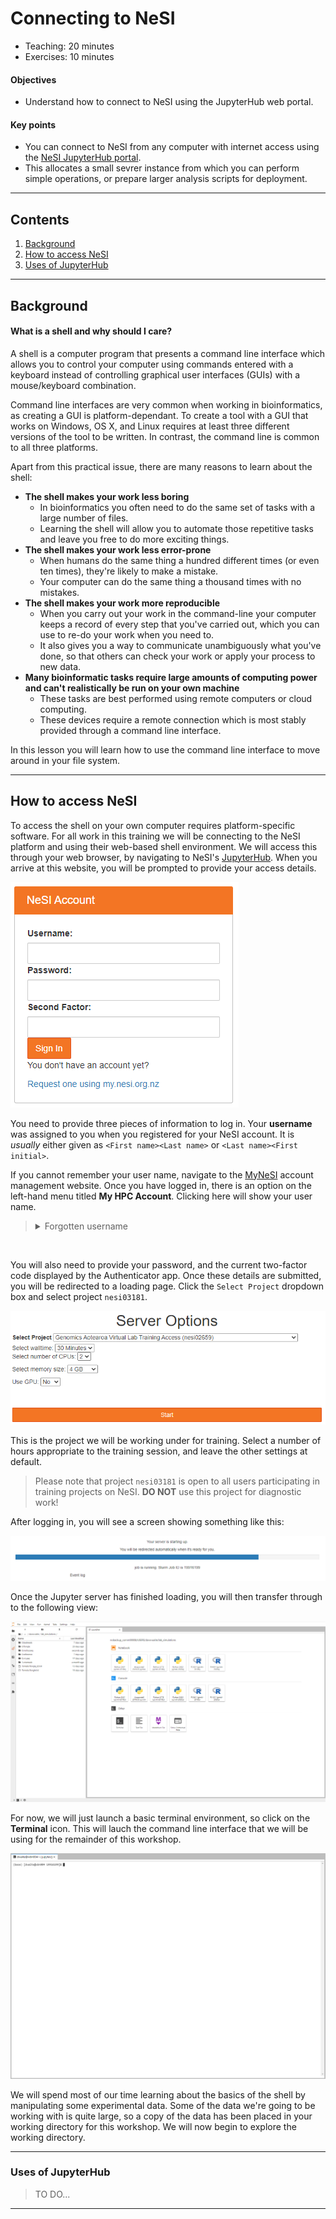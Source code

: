 # Connecting to NeSI

* Teaching: 20 minutes
* Exercises: 10 minutes

#### Objectives

* Understand how to connect to NeSI using the JupyterHub web portal.

#### Key points

* You can connect to NeSI from any computer with internet access using the [NeSI JupyterHub portal](https://jupyter.nesi.org.nz/).
* This allocates a small sevrer instance from which you can perform simple operations, or prepare larger analysis scripts for deployment.

---

## Contents

1. [Background](#background)
1. [How to access NeSI](#how-to-access-nesi)
1. [Uses of JupyterHub](#uses-of-jupyterhub)

---

## Background

#### What is a shell and why should I care?

A shell is a computer program that presents a command line interface which allows you to control your computer using commands entered with a keyboard instead of controlling graphical user interfaces (GUIs) with a mouse/keyboard combination.

Command line interfaces are very common when working in bioinformatics, as creating a GUI is platform-dependant. To create a tool with a GUI that works on Windows, OS X, and Linux requires at least three different versions of the tool to be written. In contrast, the command line is common to all three platforms.

Apart from this practical issue, there are many reasons to learn about the shell:

* **The shell makes your work less boring**
  * In bioinformatics you often need to do the same set of tasks with a large number of files.
  * Learning the shell will allow you to automate those repetitive tasks and leave you free to do more exciting things.
* **The shell makes your work less error-prone**
  * When humans do the same thing a hundred different times (or even ten times), they're likely to make a mistake.
  * Your computer can do the same thing a thousand times with no mistakes.
* **The shell makes your work more reproducible**
  * When you carry out your work in the command-line your computer keeps a record of every step that you've carried out, which you can use to re-do your work when you need to.
  * It also gives you a way to communicate unambiguously what you've done, so that others can check your work or apply your process to new data.
* **Many bioinformatic tasks require large amounts of computing power and can't realistically be run on your own machine**
  * These tasks are best performed using remote computers or cloud computing.
  * These devices require a remote connection which is most stably provided through a command line interface.

In this lesson you will learn how to use the command line interface to move around in your file system.

---

## How to access NeSI

To access the shell on your own computer requires platform-specific software. For all work in this training we will be connecting to the NeSI platform and using their web-based shell environment. We will access this through your web browser, by navigating to NeSI's [JupyterHub](https://jupyter.nesi.org.nz/). When you arrive at this website, you will be prompted to provide your access details.

![](../img/level1_11_login_hub.png)

You need to provide three pieces of information to log in. Your **username** was assigned to you when you registered for your NeSI account. It is *usually* either given as `<First name><Last name>` or `<Last name><First initial>`.

If you cannot remember your user name,  navigate to the [MyNeSI](https://my.nesi.org.nz/) account management website. Once you have logged in, there is an option on the left-hand menu titled **My HPC Account**. Clicking here will show your user name.

> <details>
> <summary>Forgotten username</summary>
> ![](../img/level1_11_hpc_account.png)
> </details>

<br />

You will also need to provide your password, and the current two-factor code displayed by the Authenticator app. Once these details are submitted, you will be redirected to a loading page. Click the `Select Project` dropdown box and select project `nesi03181`.

![](../img/level1_11_launch_empty.png)

This is the project we will be working under for training. Select a number of hours appropriate to the training session, and leave the other settings at default.

>Please note that project `nesi03181` is open to all users participating in training projects on NeSI. **DO NOT** use this project for diagnostic work!

After logging in, you will see a screen showing something like this: 

![](../img/level1_11_jupyter_loading.png)

Once the Jupyter server has finished loading, you will then transfer through to the following view:

![](../img/level1_11_jupyter_landing.png)

For now, we will just launch a basic terminal environment, so click on the **Terminal** icon. This will lauch the command line interface that we will be using for the remainder of this workshop.

![](../img/level1_11_jupyter_cli.png)

We will spend most of our time learning about the basics of the shell by manipulating some experimental data. Some of the data we're going to be working with is quite large, so a copy of the data has been placed in your working directory for this workshop. We will now begin to explore the working directory.

---

### Uses of JupyterHub

> TO DO...

---

